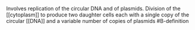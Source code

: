 Involves replication of the circular DNA and of plasmids. Division of the [[cytoplasm]] to produce two daughter cells each with a single copy of the circular [[DNA]] and a variable number of copies of plasmids
#B-definition 